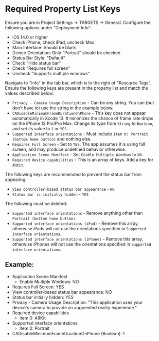 # Required Property List Keys

Ensure you are in Project Settings -> TARGETS -> General. Configure the following options under "Deployment Info":
- iOS 14.0 or higher
- Check iPhone, check iPad, uncheck Mac
- Main Interface: Should be blank
- Device Orientation: Only "Portrait" should be checked
- Status Bar Style: "Default"
- Check "Hide status bar"
- Check "Requires full screen"
- Uncheck "Supports multiple windows"

Navigate to "Info" in the tab bar, which is to the right of "Resource Tags". Ensure the following keys are present in the property list and match the values described below:
- `Privacy - Camera Usage Description` - Can be any string. You can (but don't have to) use the string in the example below.
- `CADisableMinimumFrameDurationOnPhone` - This key does not appear automatically in Xcode 13. It minimizes the chance of frame rate drops on the iPhone 13 Pro/Pro Max. Change its type from `String` to `Boolean`, and set its value to `1` or `YES`.
- `Supported interface orientations` - Must include `Item 0: Portrait (bottom home button)` and nothing else.
- `Requires Full Screen` - Set to `YES`. The app assumes it is using full screen, and may produce undefined behavior otherwise.
- `Application Scene Manifest` - Set `Enable Multiple Windows` to `NO`.
- `Required device capabilities` - This is an array of keys. Add a key for `ARKit`.

The following keys are recommended to prevent the status bar from appearing:
- `View controller-based status bar appearance` - `NO`
- `Status bar is initially hidden` - `YES`

The following must be deleted:
- `Supported interface orientations` - Remove anything other than `Portrait (bottom home button)`.
- `Supported interface orientations (iPad)` - Remove this array, otherwise iPads will not use the orientations specified in `Supported interface orientations`.
- `Supported interface orientations (iPhone)` - Remove this array, otherwise iPhones will not use the orientations specified in `Supported interface orientations`.

## Example:
- Application Scene Manifest
    - Enable Multiple Windows: NO
- Requires Full Screen: YES
- View controller-based status bar appearance: NO
- Status bar initially hidden: YES
- Privacy - Camera Usage Description: "This application uses your device's camera to provide an augmented reality experience."
- Required device capabilities
    - Item 0: ARKit
- Supported interface orientations
    - Item 0: Portrait
- CADisableMinimumFrameDurationOnPhone (Boolean): 1
